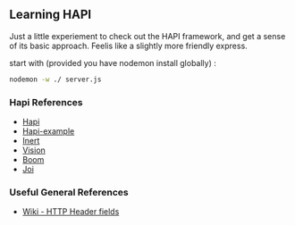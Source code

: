 ## Learning HAPI
Just a little experiement to check out the HAPI framework, and get a sense of its basic approach.  Feelis like a slightly more friendly express.

start with (provided you have nodemon install globally) :

```sh
nodemon -w ./ server.js
```


### Hapi References

* [Hapi](http://hapijs.com/)
* [Hapi-example](https://github.com/geek/hapi-example/blob/master/server.js)
* [Inert](https://github.com/hapijs/inert)
* [Vision](https://github.com/hapijs/vision)
* [Boom](https://github.com/hapijs/boom)
* [Joi](https://github.com/hapijs/joi)

### Useful General References

* [Wiki - HTTP Header fields](https://en.wikipedia.org/wiki/List_of_HTTP_header_fields)
